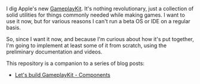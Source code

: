 I dig Apple's new [GameplayKit](https://developer.apple.com/library/prerelease/ios/documentation/General/Conceptual/GameplayKit_Guide/). It's nothing revolutionary, just a collection of solid utilities for things commonly needed while making games. I want to use it now, but for various reasons I can't run a beta OS or IDE on a regular basis.

So, since I want it now, and because I'm curious about how it's put together, I'm going to implement at least some of it from scratch, using the preliminary documentation and videos.

This repository is a companion to a series of blog posts:

 * [Let's build GameplayKit - Components](http://www.jonathanfischer.net/lets-build-gameplaykit-components)

